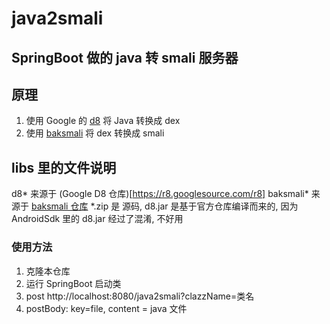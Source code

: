 # java2smali

## SpringBoot 做的 java 转 smali 服务器

## 原理

1. 使用 Google 的 [d8](https://r8.googlesource.com/r8) 将 Java 转换成 dex
2. 使用 [baksmali](https://bitbucket.org/JesusFreke/smali/downloads/) 将 dex 转换成 smali

## libs 里的文件说明

d8* 来源于 (Google D8 仓库)[https://r8.googlesource.com/r8]
baksmali* 来源于 [baksmali 仓库](https://bitbucket.org/JesusFreke/smali/downloads/)
*.zip 是 源码, d8.jar 是基于官方仓库编译而来的, 因为 AndroidSdk 里的 d8.jar 经过了混淆, 不好用

### 使用方法

1. 克隆本仓库
2. 运行 SpringBoot 启动类
3. post http://localhost:8080/java2smali?clazzName=类名
4. postBody: key=file, content = java 文件
